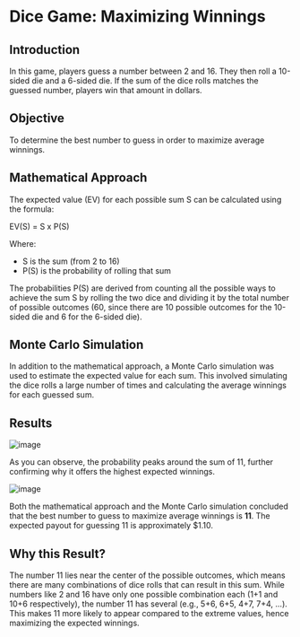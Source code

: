 # Dice Game: Maximizing Winnings

## Introduction

In this game, players guess a number between 2 and 16. They then roll a 10-sided die and a 6-sided die. If the sum of the dice rolls matches the guessed number, players win that amount in dollars.

## Objective

To determine the best number to guess in order to maximize average winnings.

## Mathematical Approach

The expected value (EV) for each possible sum S can be calculated using the formula:


EV(S) = S x P(S)


Where:
- S is the sum (from 2 to 16)
- P(S) is the probability of rolling that sum

The probabilities P(S) are derived from counting all the possible ways to achieve the sum S  by rolling the two dice and dividing it by the total number of possible outcomes (60, since there are 10 possible outcomes for the 10-sided die and 6 for the 6-sided die).

## Monte Carlo Simulation

In addition to the mathematical approach, a Monte Carlo simulation was used to estimate the expected value for each sum. This involved simulating the dice rolls a large number of times and calculating the average winnings for each guessed sum.

## Results

![image](https://github.com/andrewchan868/Math-with-monte-carlo/assets/66477660/3d1b77d1-84f6-4f69-b613-9718592caf27)

As you can observe, the probability peaks around the sum of 11, further confirming why it offers the highest expected winnings.

![image](https://github.com/andrewchan868/Math-with-monte-carlo/assets/66477660/44acdc5f-f80e-4175-810a-a7173be39ac1)


Both the mathematical approach and the Monte Carlo simulation concluded that the best number to guess to maximize average winnings is **11**. The expected payout for guessing 11 is approximately $1.10.

## Why this Result?

The number 11 lies near the center of the possible outcomes, which means there are many combinations of dice rolls that can result in this sum. While numbers like 2 and 16 have only one possible combination each (1+1 and 10+6 respectively), the number 11 has several (e.g., 5+6, 6+5, 4+7, 7+4, ...). This makes 11 more likely to appear compared to the extreme values, hence maximizing the expected winnings.
